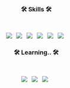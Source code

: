 <h3 align="center"><b>🛠 Skills 🛠</b></h3>
</br>
<p align="center">
<img src="https://img.shields.io/badge/HTML5-E34F26?style=flat-square&logo=HTML5&logoColor=white"/></a> &nbsp
<img src="https://img.shields.io/badge/CSS3-1572B6?style=flat-square&logo=CSS3&logoColor=white"/></a> &nbsp
<img src="https://img.shields.io/badge/JavaScript-F7DF1E?style=flat-square&logo=JavaScript&logoColor=white"/></a> &nbsp
<img src="https://img.shields.io/badge/React.js-61DAFB?style=flat-square&logo=react&logoColor=white"/></a> &nbsp
<img src="https://img.shields.io/badge/Android-3DDC84?style=flat-square&logo=android&logoColor=white"/></a> &nbsp
<img src="https://img.shields.io/badge/MySQL-4479A1?style=flat-square&logo=mysql&logoColor=white"/></a> &nbsp
</br>
<h3 align="center"><b>🛠 Learning.. 🛠</b></h3>
</br>
<p align="center">
<img src="https://img.shields.io/badge/Node.js-339933?style=flat-square&logo=Node.js&logoColor=white"/></a> &nbsp
<img src="https://img.shields.io/badge/Express.js-000000?style=flat-square&logo=express&logoColor=white"/></a> &nbsp
<img src="https://img.shields.io/badge/MongoDB-47A248?style=flat-square&logo=mongodb&logoColor=white"/></a> &nbsp


<!---
netco97/netco97 is a ✨ special ✨ repository because its `README.md` (this file) appears on your GitHub profile.
You can click the Preview link to take a look at your changes.
--->
